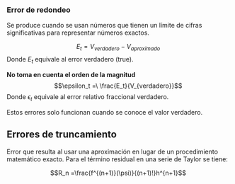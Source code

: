 
### Error de redondeo
Se produce cuando se usan números que tienen un límite de cifras significativas para representar números exactos.

$$E_{t}=V_{verdadero}-V_{aproximado}$$
Donde $E_t$ equivale al error verdadero (true). 

**No toma en cuenta el orden de la magnitud**
$$\epsilon_t =\ \frac{E_t}{V_{verdadero}}$$
Donde $\epsilon_t$ equivale al error relativo fraccional verdadero.

Estos errores solo funcionan cuando se conoce el valor verdadero.

## Errores de truncamiento

Error que resulta al usar una aproximación en lugar de un procedimiento matemático exacto. Para el término residual en una serie de Taylor se tiene:

$$R_n =\frac{f^{(n+1)}(\psi)}{(n+1)!}h^{n+1}$$  